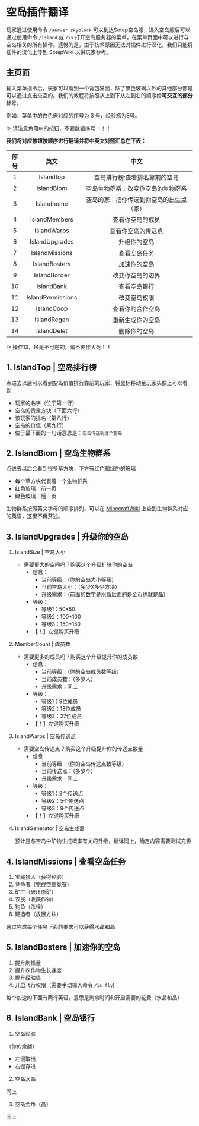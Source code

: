 # 空岛插件翻译

玩家通过使用命令 `/server skyblock` 可以到达Sotap空岛服，进入空岛服后可以通过使用命令 `/island` 或 `/is` 打开空岛服务器的菜单，在菜单页面中可以进行与空岛相关的所有操作。遗憾的是，由于技术原因无法对插件进行汉化，我们只能将插件的汉化上传到 SotapWiki 以供玩家参考。

## 主页面
输入菜单指令后，玩家可以看到一个背包界面，除了黑色玻璃以外的其他部分都是可以通过点击交互的。我们的教程将按照从上到下从左到右的顺序给**可交互的部分**标号。

例如，菜单中的白色床对应的序号为 3 号，经验瓶为8号。

!> 请注意角落中的按钮，不要数错序号！！！

**我们将对应按钮按顺序进行翻译并将中英文对照汇总在下表：**

| 序号 | 英文 | 中文 |
| :-: | :-: | :-: |
| 1 | Islandtop | 空岛排行榜:查看排名靠前的空岛 |
| 2 | IslandBiom | 空岛生物群系：改变你空岛的生物群系 |
| 3 | Islandhome | 空岛的家：把你传送到你空岛的出生点（家） |
| 4 | IslandMembers | 查看你空岛的成员 |
| 5 | IslandWarps | 查看你空岛的传送点 |
| 6 | IslandUpgrades | 升级你的空岛 |
| 7 | IslandMissions | 查看空岛任务 |
| 8 | IslandBosters | 加速你的空岛 |
| 9 | IslandBorder | 改变你空岛的边界 |
| 10 | IslandBank | 查看空岛银行 |
| 11 | IslandPermissions | 改变空岛权限 |
| 12 | IslandCoop | 查看你的合作空岛 |
| 13 | IslandRegen | 重新生成你的空岛 |
| 14 | IslandDelet | 删除你的空岛 |

!> 操作13，14是不可逆的，请不要作大死！！

## 1. IslandTop | 空岛排行榜
点进去以后可以看到空岛价值排行靠前的玩家，将鼠标移动至玩家头像上可以看到:

- 玩家的名字（位于第一行）
- 空岛的贵重方块（下面六行）
- 该玩家的排名（第八行）
- 空岛的价值（第九行）
- 位于最下面的一句话意思是：`左击传送到这个空岛`

## 2. IslandBiom | 空岛生物群系
点进去以后会看到很多草方块，下方有红色和绿色的玻璃

- 每个草方块代表着一个生物群系
- 红色玻璃：前一页
- 绿色玻璃：后一页

生物群系按照英文字母的顺序排列，可以在 [MinecraftWiki](https://minecraft-zh.gamepedia.com/%E7%94%9F%E7%89%A9%E7%BE%A4%E7%B3%BB) 上查到生物群系对应的英语，这里不再赘述。

## 3. IslandUpgrades | 升级你的空岛
1. IslandSize | 空岛大小
    - 需要更大的空间吗？购买这个升级扩张你的空岛
        - 信息：
            - 当前等级：（你的空岛大小等级）
            - 当前空岛大小：（多少X多少方块）
            - 升级需求：（前面的数字是水晶后面的是金币也就是晶）
        - 等级：
            - 等级1：50*50
            - 等级2：100*100
            - 等级3：150*150
        - 【！】左键购买升级

2. MemberCount | 成员数
    - 需要更多的成员吗？购买这个升级提升你的成员数
        - 信息：
            - 当前等级：（你的空岛成员数等级）
            - 当前成员数：（多少人）
            - 升级需求：同上
        - 等级：
            - 等级1：9位成员
            - 等级2：18位成员
            - 等级3：27位成员
        - 【！】左键购买升级

3. IslandWarps | 空岛传送点
    - 需要空岛传送点？购买这个升级提升你的传送点数量
        - 信息：
            - 当前等级：（你的空岛传送点数等级）
            - 当前传送点：（多少个）
            - 升级需求：同上
        - 等级：
            - 等级1：2个传送点
            - 等级2：5个传送点
            - 等级3：9个传送点
        - 【！】左键购买升级

4. IslandGenerator | 空岛生成器

    预计是与空岛中矿物生成概率有关的升级，翻译同上，确定内容需要测试完善

## 4. IslandMissions | 查看空岛任务
1. 宝藏猎人（获得经验）
2. 竞争者（完成空岛竞赛）
3. 矿工（破环原矿）
4. 农民（收获作物）
5. 钓鱼（杀怪）
6. 建造者（放置方块）

通过完成每个任务下面的要求可以获得水晶和晶

## 5. IslandBosters | 加速你的空岛
1. 提升刷怪量
2. 提升农作物生长速度
3. 提升经验值
4. 开启飞行权限（需要手动输入命令 `/is fly`)

每个加速的下面有两行英语，意思是剩余时间和开启需要的花费（水晶和晶）

## 6. IslandBank | 空岛银行
1. 空岛经验

（你的余额）
- 左键取出
- 右键存进

2. 空岛水晶

同上

3. 空岛金币（晶）

同上
